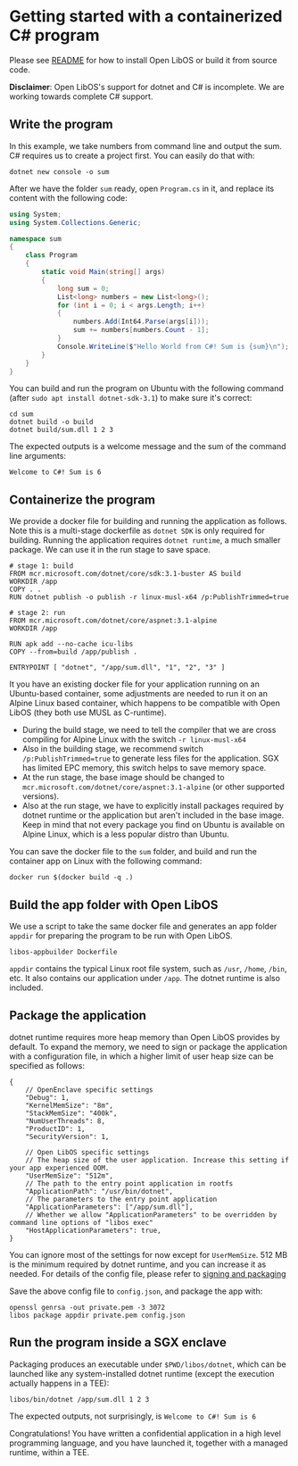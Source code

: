 # Getting started with a containerized C# program

Please see [README](../README.md) for how to install Open LibOS or build
it from source code.

**Disclaimer**: Open LibOS's support for dotnet and C# is incomplete.
We are working towards complete C# support.

## Write the program

In this example, we take numbers from command line and output the sum.
C# requires us to create a project first. You can easily do that with:

```
dotnet new console -o sum
```

After we have the folder `sum` ready, open `Program.cs` in it, and replace
its content with the following code:

```c#
using System;
using System.Collections.Generic;

namespace sum
{
    class Program
    {
        static void Main(string[] args)
        {
			long sum = 0;
			List<long> numbers = new List<long>();
			for (int i = 0; i < args.Length; i++)
			{
				numbers.Add(Int64.Parse(args[i]));
				sum += numbers[numbers.Count - 1];
		    }
		    Console.WriteLine($"Hello World from C#! Sum is {sum}\n");
        }
    }
}
```

You can build and run the program on Ubuntu with the following command
(after `sudo apt install dotnet-sdk-3.1`) to make sure it's correct:

```
cd sum
dotnet build -o build
dotnet build/sum.dll 1 2 3
```

The expected outputs is a welcome message and the sum of the command line arguments:

`Welcome to C#! Sum is 6`


## Containerize the program

We provide a docker file for building and running the application as follows.
Note this is a multi-stage dockerfile as `dotnet SDK` is only required for
building. Running the application requires `dotnet runtime`, a much smaller
package. We can use it in the run stage to save space.

```docker
# stage 1: build
FROM mcr.microsoft.com/dotnet/core/sdk:3.1-buster AS build
WORKDIR /app
COPY . .
RUN dotnet publish -o publish -r linux-musl-x64 /p:PublishTrimmed=true

# stage 2: run
FROM mcr.microsoft.com/dotnet/core/aspnet:3.1-alpine
WORKDIR /app

RUN apk add --no-cache icu-libs
COPY --from=build /app/publish .

ENTRYPOINT [ "dotnet", "/app/sum.dll", "1", "2", "3" ]
```

It you have an existing docker file for your application running on an
Ubuntu-based container, some adjustments are needed to run it on
an Alpine Linux based container, which happens to be compatible with
Open LibOS (they both use MUSL as C-runtime).

* During the build stage, we need to tell the compiler that we are cross
compiling for Alpine Linux with the switch `-r linux-musl-x64`
* Also in the building stage, we recommend switch `/p:PublishTrimmed=true`
to generate less files for the application. SGX has limited EPC memory,
this switch helps to save memory space.
* At the run stage, the base image should be changed
to `mcr.microsoft.com/dotnet/core/aspnet:3.1-alpine`
(or other supported versions).
* Also at the run stage, we have to explicitly install packages required
by dotnet runtime or the application but aren't included in the base image.
Keep in mind that not every package you find on Ubuntu is available on Alpine
Linux, which is a less popular distro than Ubuntu.

You can save the docker file to the `sum` folder, and build and run the
container app on Linux with the following command:

`docker run $(docker build -q .)`

## Build the app folder with Open LibOS

We use a script to take the same docker file and generates an
app folder `appdir` for preparing the program to be run with Open LibOS.

```
libos-appbuilder Dockerfile
```
`appdir` contains the typical Linux root file system, such as `/usr`,
`/home`, `/bin`, etc. It also contains our application under `/app`.
The dotnet runtime is also included.

## Package the application

dotnet runtime requires more heap memory than Open LibOS provides
by default. To expand the memory, we need to sign or package the application
with a configuration file, in which a higher limit of user heap size
can be specified as follows:
```
{
	// OpenEnclave specific settings
	"Debug": 1,
    "KernelMemSize": "8m",
    "StackMemSize": "400k",
    "NumUserThreads": 8,
    "ProductID": 1,
    "SecurityVersion": 1,

	// Open LibOS specific settings
    // The heap size of the user application. Increase this setting if your app experienced OOM.
    "UserMemSize": "512m",
    // The path to the entry point application in rootfs
    "ApplicationPath": "/usr/bin/dotnet",
    // The parameters to the entry point application
    "ApplicationParameters": ["/app/sum.dll"],
    // Whether we allow "ApplicationParameters" to be overridden by command line options of "libos exec"
    "HostApplicationParameters": true,
}
```
You can ignore most of the settings for now except for `UserMemSize`. 512 MB is the minimum required
by dotnet runtime, and you can increase it as needed. For details of the config file, please refer to
[signing and packaging](./sign-package.md)

Save the above config file to `config.json`, and package the app with:
```
openssl genrsa -out private.pem -3 3072
libos package appdir private.pem config.json
```

## Run the program inside a SGX enclave

Packaging produces an executable under `$PWD/libos/dotnet`, which can be launched
like any system-installed dotnet runtime (except the execution actually happens in a TEE):
```
libos/bin/dotnet /app/sum.dll 1 2 3
```

The expected outputs, not surprisingly, is ``Welcome to C#! Sum is 6``

Congratulations! You have written a confidential application in a
high level programming language, and you have launched it, together with
a managed runtime, within a TEE.
